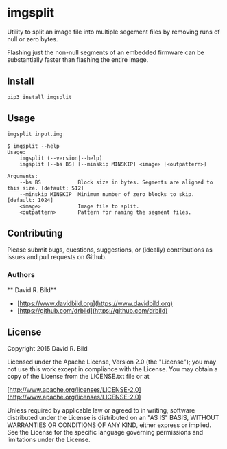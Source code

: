 # imgsplit

Utility to split an image file into multiple segement files by
removing runs of null or zero bytes.

Flashing just the non-null segments of an embedded firmware can be
substantially faster than flashing the entire image.

## Install

```pip3 install imgsplit```

## Usage

```imgsplit input.img```

```
$ imgsplit --help
Usage:
    imgsplit (--version|--help)
    imgsplit [--bs BS] [--minskip MINSKIP] <image> [<outpattern>]

Arguments:
    --bs BS            Block size in bytes. Segments are aligned to this size. [default: 512]
    --minskip MINSKIP  Minimum number of zero blocks to skip. [default: 1024]
    <image>            Image file to split.
    <outpattern>       Pattern for naming the segment files.
```

## Contributing

Please submit bugs, questions, suggestions, or (ideally) contributions
as issues and pull requests on Github.

### Authors
** David R. Bild**

+ [https://www.davidbild.org](https://www.davidbild.org)
+ [https://github.com/drbild](https://github.com/drbild)

## License
Copyright 2015 David R. Bild

Licensed under the Apache License, Version 2.0 (the "License"); you may not use
this work except in compliance with the License. You may obtain a copy of the
License from the LICENSE.txt file or at

[http://www.apache.org/licenses/LICENSE-2.0](http://www.apache.org/licenses/LICENSE-2.0)

Unless required by applicable law or agreed to in writing, software distributed
under the License is distributed on an "AS IS" BASIS, WITHOUT WARRANTIES OR
CONDITIONS OF ANY KIND, either express or implied. See the License for the
specific language governing permissions and limitations under the License.
